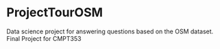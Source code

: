 # ProjectTourOSM
Data science project for answering questions based on the OSM dataset. Final Project for CMPT353
